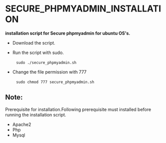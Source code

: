 # SECURE_PHPMYADMIN_INSTALLATION

   **installation script for Secure phpmyadmin  for ubuntu OS's.**
     
   * Download the script.
     
   * Run the script with sudo.

     ` ` ` sudo ./secure_phpmyadmin.sh ` ` `

   * Change the file permission with 777

      ` ` ` sudo chmod 777 secure_phpmyadmin.sh ` ` `

## Note:

   Prerequisite for installation.Following prerequisite must installed before running the installation script.

* Apache2
* Php
* Mysql
